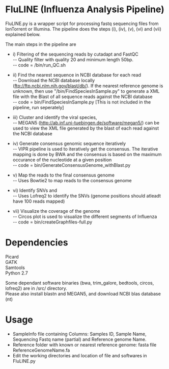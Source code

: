 # FluLINE (Influenza Analysis Pipeline)

FluLINE.py is a wrapper script for processing fastq sequencing files from IonTorrent or Illumina. The pipeline does the steps (i), (iv), (v), (vi) and (vii) explained below.  

The main steps in the pipeline are 
- i) Filtering of the sequencing reads by cutadapt and FastQC  
  -- Quality filter with quality 20 and minimum length 50bp.  
  -- code = /bin/run_QC.sh  

- ii) Find the nearest sequence in NCBI database for each read  
 -- Download the NCBI database locally (ftp://ftp.ncbi.nlm.nih.gov/blast/db/). If the nearest reference genome is unknown, then use "/bin/FindSpeciesInSample.py" to generate a XML file with the Blast of all sequence reads against the NCBI database  
 -- code = bin/FindSpeciesInSample.py [This is not included in the pipeline, run seperately]  
 
- iii) Cluster and identify the viral species,  
 -- MEGAN5 (http://ab.inf.uni-tuebingen.de/software/megan5/) can be used to view the XML file generated by the blast of each read against the NCBI database  

- iv) Generate consensus genomic sequence iteratively  
 -- VIPR pipeline is used to iteratively get the consensus. The iterative mapping is done by BWA and the consensus is based on the maximum occurance of the nucleotide at a given position  
 -- code = bin/GenerateConsensusGenome_withBlast.py  
 
- v) Map the reads to the final consensus genome  
  -- Uses Bowtie2 to map reads to the consensus genome  
  
- vi) Identify SNVs and  
  -- Uses Lofreq2 to identify the SNVs (genome positions should atleadt have 100 reads mapped)  
  
- vii) Visualize the coverage of the genome   
  -- Circos plot is used to visualize the different segments of Influenza  
  -- code = bin/createGraphfiles-full.py  

# Dependencies
Picard  
GATK  
Samtools  
Python 2.7  

Some dependant software binaries (bwa, trim_galore, bedtools, circos, lofreq2) are in /src/ directory.  
Please also install blastn and MEGAN5, and download NCBI blas database (nt)


# Usage
- SampleInfo file containing Columns: Samples ID, Sample Name, Sequencing Fastq name (partial) and Reference genome Name.
- Reference folder with known or nearest reference genome: fasta file ReferenceGenomeName.fa
- Edit the working directories and location of file and softwares in FluLINE.py 




